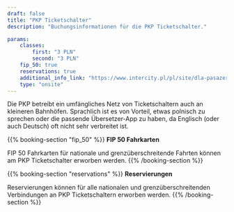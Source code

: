 ```yaml
---
draft: false
title: "PKP Ticketschalter"
description: "Buchungsinformationen für die PKP Ticketschalter."

params:
    classes:
        first: "3 PLN"
        second: "3 PLN"
    fip_50: true
    reservations: true
    additional_info_link: "https://www.intercity.pl/pl/site/dla-pasazera/kup-bilet/wyszukiwarka-kas-i-biletomatow.html"
    type: "onsite"
---
```


Die PKP betreibt ein umfängliches Netz von Ticketschaltern auch an kleineren Bahnhöfen. Sprachlich ist es von Vorteil, etwas polnisch zu sprechen oder die passende Übersetzer-App zu haben, da Englisch (oder auch Deutsch) oft nicht sehr verbreitet ist.

{{% booking-section "fip_50" %}}
**FIP 50 Fahrkarten**

FIP 50 Fahrkarten für nationale und grenzüberschreitende Fahrten können am PKP Ticketschalter erworben werden.
{{% /booking-section %}}

{{% booking-section "reservations" %}}
**Reservierungen**

Reservierungen können für alle nationalen und grenzüberschreitenden Verbindungen an PKP Ticketschaltern erworben werden.
{{% /booking-section %}}
